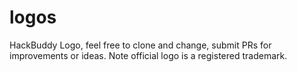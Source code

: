 # logos
HackBuddy Logo, feel free to clone and change, submit PRs for improvements or ideas.  Note official logo is a registered trademark.
